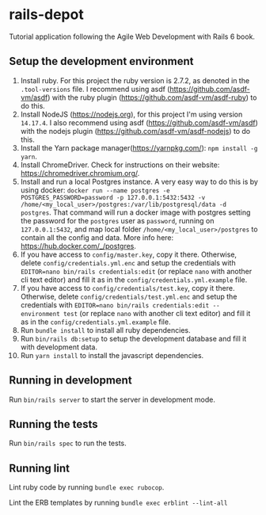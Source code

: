 # rails-depot
Tutorial application following the Agile Web Development with Rails 6 book.

## Setup the development environment
1. Install ruby. For this project the ruby version is 2.7.2, as denoted in the `.tool-versions` file. I recommend using asdf (https://github.com/asdf-vm/asdf) with the ruby plugin (https://github.com/asdf-vm/asdf-ruby) to do this.
2. Install NodeJS (https://nodejs.org), for this project I'm using version `14.17.4`. I also recommend using asdf (https://github.com/asdf-vm/asdf) with the nodejs plugin (https://github.com/asdf-vm/asdf-nodejs) to do this.
3. Install the Yarn package manager(https://yarnpkg.com/): `npm install -g yarn`.
4. Install ChromeDriver. Check for instructions on their website: https://chromedriver.chromium.org/.
5. Install and run a local Postgres instance. A very easy way to do this is by using docker: `docker run --name postgres -e POSTGRES_PASSWORD=password -p 127.0.0.1:5432:5432 -v /home/<my_local_user>/postgres:/var/lib/postgresql/data -d postgres`. That command will run a docker image with postgres setting the password for the `postgres` user as `password`, running on `127.0.0.1:5432`, and map local folder `/home/<my_local_user>/postgres` to contain all the config and data. More info here: https://hub.docker.com/_/postgres.
6. If you have access to `config/master.key`, copy it there. Otherwise, delete `config/credentials.yml.enc` and setup the credentials with `EDITOR=nano bin/rails credentials:edit` (or replace `nano` with another cli text editor) and fill it as in the `config/credentials.yml.example` file.
7. If you have access to `config/credentials/test.key`, copy it there. Otherwise, delete `config/credentials/test.yml.enc` and setup the credentials with `EDITOR=nano bin/rails credentials:edit --environment test` (or replace `nano` with another cli text editor) and fill it as in the `config/credentials.yml.example` file.
8. Run `bundle install` to install all ruby dependencies.
9. Run `bin/rails db:setup` to setup the development database and fill it with development data.
10. Run `yarn install` to install the javascript dependencies.

## Running in development
Run `bin/rails server` to start the server in development mode.

## Running the tests
Run `bin/rails spec` to run the tests.

## Running lint
Lint ruby code by running `bundle exec rubocop`.

Lint the ERB templates by running `bundle exec erblint --lint-all`
